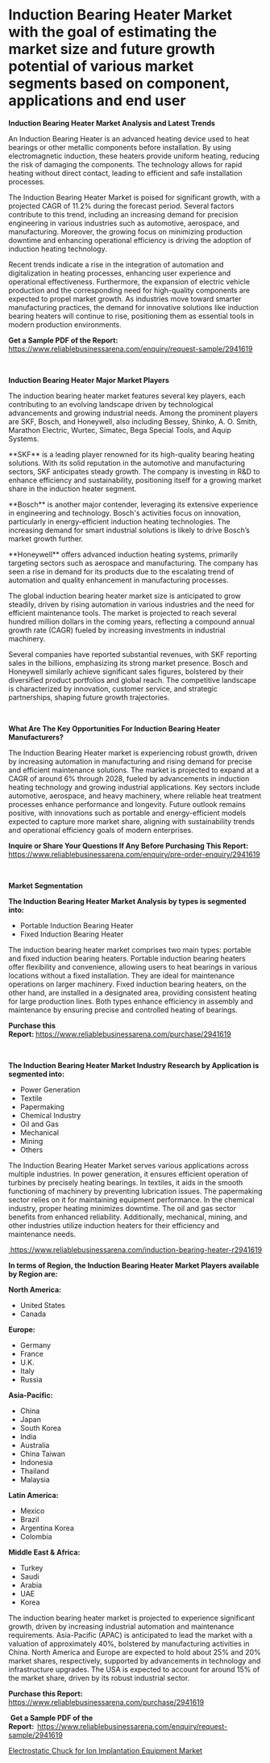 <p><h1>Induction Bearing Heater Market with the goal of estimating the market size and future growth potential of various market segments based on component, applications and end user</h1></p><p><strong>Induction Bearing Heater Market Analysis and Latest Trends</strong></p>
<p><p>An Induction Bearing Heater is an advanced heating device used to heat bearings or other metallic components before installation. By using electromagnetic induction, these heaters provide uniform heating, reducing the risk of damaging the components. The technology allows for rapid heating without direct contact, leading to efficient and safe installation processes.</p><p>The Induction Bearing Heater Market is poised for significant growth, with a projected CAGR of 11.2% during the forecast period. Several factors contribute to this trend, including an increasing demand for precision engineering in various industries such as automotive, aerospace, and manufacturing. Moreover, the growing focus on minimizing production downtime and enhancing operational efficiency is driving the adoption of induction heating technology. </p><p>Recent trends indicate a rise in the integration of automation and digitalization in heating processes, enhancing user experience and operational effectiveness. Furthermore, the expansion of electric vehicle production and the corresponding need for high-quality components are expected to propel market growth. As industries move toward smarter manufacturing practices, the demand for innovative solutions like induction bearing heaters will continue to rise, positioning them as essential tools in modern production environments.</p></p>
<p><strong>Get a Sample PDF of the Report:&nbsp;</strong> <a href="https://www.reliablebusinessarena.com/enquiry/request-sample/2941619?utm_campaign=2518&utm_medium=2&utm_source=Github&utm_content=ia&utm_term=15032025&utm_id=induction-bearing-heater">https://www.reliablebusinessarena.com/enquiry/request-sample/2941619</a></p>
<p>&nbsp;</p>
<p><strong>Induction Bearing Heater Major Market Players</strong></p>
<p><p>The induction bearing heater market features several key players, each contributing to an evolving landscape driven by technological advancements and growing industrial needs. Among the prominent players are SKF, Bosch, and Honeywell, also including Bessey, Shinko, A. O. Smith, Marathon Electric, Wurtec, Simatec, Bega Special Tools, and Aquip Systems.</p><p>**SKF** is a leading player renowned for its high-quality bearing heating solutions. With its solid reputation in the automotive and manufacturing sectors, SKF anticipates steady growth. The company is investing in R&D to enhance efficiency and sustainability, positioning itself for a growing market share in the induction heater segment.</p><p>**Bosch** is another major contender, leveraging its extensive experience in engineering and technology. Bosch's activities focus on innovation, particularly in energy-efficient induction heating technologies. The increasing demand for smart industrial solutions is likely to drive Bosch’s market growth further.</p><p>**Honeywell** offers advanced induction heating systems, primarily targeting sectors such as aerospace and manufacturing. The company has seen a rise in demand for its products due to the escalating trend of automation and quality enhancement in manufacturing processes.</p><p>The global induction bearing heater market size is anticipated to grow steadily, driven by rising automation in various industries and the need for efficient maintenance tools. The market is projected to reach several hundred million dollars in the coming years, reflecting a compound annual growth rate (CAGR) fueled by increasing investments in industrial machinery.</p><p>Several companies have reported substantial revenues, with SKF reporting sales in the billions, emphasizing its strong market presence. Bosch and Honeywell similarly achieve significant sales figures, bolstered by their diversified product portfolios and global reach. The competitive landscape is characterized by innovation, customer service, and strategic partnerships, shaping future growth trajectories.</p></p>
<p>&nbsp;</p>
<p><strong>What Are The Key Opportunities For Induction Bearing Heater Manufacturers?</strong></p>
<p><p>The Induction Bearing Heater market is experiencing robust growth, driven by increasing automation in manufacturing and rising demand for precise and efficient maintenance solutions. The market is projected to expand at a CAGR of around 6% through 2028, fueled by advancements in induction heating technology and growing industrial applications. Key sectors include automotive, aerospace, and heavy machinery, where reliable heat treatment processes enhance performance and longevity. Future outlook remains positive, with innovations such as portable and energy-efficient models expected to capture more market share, aligning with sustainability trends and operational efficiency goals of modern enterprises.</p></p>
<p><strong>Inquire or Share Your Questions If Any Before Purchasing This Report:</strong> <a href="https://www.reliablebusinessarena.com/enquiry/pre-order-enquiry/2941619?utm_campaign=2518&utm_medium=2&utm_source=Github&utm_content=ia&utm_term=15032025&utm_id=induction-bearing-heater">https://www.reliablebusinessarena.com/enquiry/pre-order-enquiry/2941619</a></p>
<p>&nbsp;</p>
<p><strong>Market Segmentation</strong></p>
<p><strong>The Induction Bearing Heater Market Analysis by types is segmented into:</strong></p>
<p><ul><li>Portable Induction Bearing Heater</li><li>Fixed Induction Bearing Heater</li></ul></p>
<p><p>The induction bearing heater market comprises two main types: portable and fixed induction bearing heaters. Portable induction bearing heaters offer flexibility and convenience, allowing users to heat bearings in various locations without a fixed installation. They are ideal for maintenance operations on larger machinery. Fixed induction bearing heaters, on the other hand, are installed in a designated area, providing consistent heating for large production lines. Both types enhance efficiency in assembly and maintenance by ensuring precise and controlled heating of bearings.</p></p>
<p><strong>Purchase this Report:&nbsp;</strong><a href="https://www.reliablebusinessarena.com/purchase/2941619?utm_campaign=2518&utm_medium=2&utm_source=Github&utm_content=ia&utm_term=15032025&utm_id=induction-bearing-heater">https://www.reliablebusinessarena.com/purchase/2941619</a></p>
<p>&nbsp;</p>
<p><strong>The Induction Bearing Heater Market Industry Research by Application is segmented into:</strong></p>
<p><ul><li>Power Generation</li><li>Textile</li><li>Papermaking</li><li>Chemical Industry</li><li>Oil and Gas</li><li>Mechanical</li><li>Mining</li><li>Others</li></ul></p>
<p><p>The Induction Bearing Heater Market serves various applications across multiple industries. In power generation, it ensures efficient operation of turbines by precisely heating bearings. In textiles, it aids in the smooth functioning of machinery by preventing lubrication issues. The papermaking sector relies on it for maintaining equipment performance. In the chemical industry, proper heating minimizes downtime. The oil and gas sector benefits from enhanced reliability. Additionally, mechanical, mining, and other industries utilize induction heaters for their efficiency and maintenance needs.</p></p>
<p><a href="https://www.reliablebusinessarena.com/induction-bearing-heater-r2941619?utm_campaign=2518&utm_medium=2&utm_source=Github&utm_content=ia&utm_term=15032025&utm_id=induction-bearing-heater">&nbsp;https://www.reliablebusinessarena.com/induction-bearing-heater-r2941619</a></p>
<p><strong>In terms of Region, the Induction Bearing Heater Market Players available by Region are:</strong></p>
<p>
    <p> <strong> North America: </strong>
        <ul>
            <li>United States</li>
            <li>Canada</li>
        </ul>
        </p> 
    <p> <strong> Europe: </strong>
        <ul>
            <li>Germany</li>
            <li>France</li>
            <li>U.K.</li>
            <li>Italy</li>
            <li>Russia</li>
        </ul>
        </p> 
    <p> <strong> Asia-Pacific: </strong>
        <ul>
            <li>China</li>
            <li>Japan</li>
            <li>South Korea</li>
            <li>India</li>
            <li>Australia</li>
            <li>China Taiwan</li>
            <li>Indonesia</li>
            <li>Thailand</li>
            <li>Malaysia</li>
        </ul>
        </p> 
    <p> <strong> Latin America: </strong>
        <ul>
            <li>Mexico</li>
            <li>Brazil</li>
            <li>Argentina Korea</li>
            <li>Colombia</li>
        </ul>
        </p> 
    <p> <strong> Middle East & Africa: </strong>
        <ul>
            <li>Turkey</li>
            <li>Saudi</li>
            <li>Arabia</li>
            <li>UAE</li>
            <li>Korea</li>
        </ul>
    </p>
    </p>
<p><p>The induction bearing heater market is projected to experience significant growth, driven by increasing industrial automation and maintenance requirements. Asia-Pacific (APAC) is anticipated to lead the market with a valuation of approximately 40%, bolstered by manufacturing activities in China. North America and Europe are expected to hold about 25% and 20% market shares, respectively, supported by advancements in technology and infrastructure upgrades. The USA is expected to account for around 15% of the market share, driven by its robust industrial sector.</p></p>
<p><strong>Purchase this Report: </strong><a href="https://www.reliablebusinessarena.com/purchase/2941619?utm_campaign=2518&utm_medium=2&utm_source=Github&utm_content=ia&utm_term=15032025&utm_id=induction-bearing-heater">https://www.reliablebusinessarena.com/purchase/2941619</a></p>
<p>&nbsp;<strong>Get a Sample PDF of the Report:&nbsp;&nbsp;</strong><a href="https://www.reliablebusinessarena.com/enquiry/request-sample/2941619?utm_campaign=2518&utm_medium=2&utm_source=Github&utm_content=ia&utm_term=15032025&utm_id=induction-bearing-heater">https://www.reliablebusinessarena.com/enquiry/request-sample/2941619</a></p>
<p><strong></strong></p>
<p><p><a href="https://github.com/krinerstormy331/Market-Research-Report-List-1/blob/main/electrostatic-chuck-for-ion-implantation-equipment-market.md?utm_campaign=2518&utm_medium=2&utm_source=Github&utm_content=ia&utm_term=15032025&utm_id=induction-bearing-heater">Electrostatic Chuck for Ion Implantation Equipment Market</a></p></p>